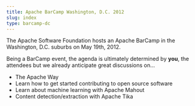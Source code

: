 ```yaml
---
title: Apache BarCamp Washington, D.C. 2012
slug: index
type: barcamp-dc
---
```


The Apache Software Foundation hosts an Apache BarCamp in the Washington, D.C. 
suburbs on May 19th, 2012.  

Being a BarCamp event, the agenda is ultimately determined by **you**, the attendees 
but we already anticipate great discussions on...

* The Apache Way
* Learn how to get started contributing to open source software
* Learn about machine learning with Apache Mahout
* Content detection/extraction with Apache Tika
